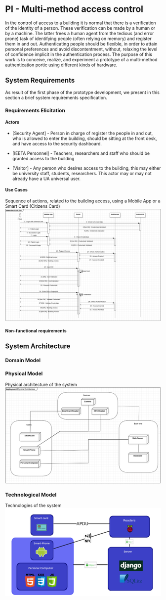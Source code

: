 # PI - Multi-method access control 
In the control of access to a building it is normal that there is a verification of the identity of a person. These verification can be made by a human or by a machine. The latter frees a human agent from the tedious (and error prone) task of identifying people (often relying on memory) and register them in and out. Authenticating people should be flexible, in order to attain personal preferences and avoid discontentment, without, relaxing the level of confidence implicit in the authentication process.
The purpose of this work is to conceive, realize, and experiment a prototype of a multi-method authentication portic using different kinds of hardware.

## System Requirements
As result of the first phase of the prototype development, we present in this section a brief system requirements specification.

### Requirements Elicitation

#### Actors

 * [Security Agent] - Person in charge of register the people in and out, who is allowed to enter the building, should be sitting at the front desk, and have access to the security dashboard.

 * [IEETA Personnel] - Teachers, researchers and staff who should be granted access to the building

 * [Visitor] - Any person who desires access to the building, this may either be university staff, students, researchers. This actor may or may not already have a UA universal user.

#### Use Cases

Sequence of actions, related to the building access, using a Mobile App or a Smart Card (Citizens Card)
![alt text](https://raw.githubusercontent.com/sergi0gonzalez/pi-access-control/master/images/MobileAppSeq.png)

#### Non-functional requirements


## System Architecture

### Domain Model

### Physical Model

Physical architecture of the system
![alt text](https://raw.githubusercontent.com/sergi0gonzalez/pi-access-control/master/images/PhysicalModel.png)

### Technological Model

Technologies of the system
![alt text](https://raw.githubusercontent.com/sergi0gonzalez/pi-access-control/master/images/TechnologicalModel.png)
